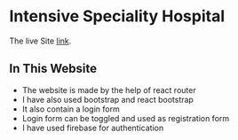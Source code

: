 # Intensive Speciality Hospital

The live Site [link](https://intensive-speciality-app-1ed74.web.app).

## In This Website

* The website is made by the help of react router
* I have also used bootstrap and react bootstrap
* It also contain a login form
* Login form can be toggled and used as registration form
* I have used firebase for authentication

